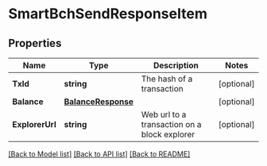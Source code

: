 # SmartBchSendResponseItem

## Properties

Name | Type | Description | Notes
------------ | ------------- | ------------- | -------------
**TxId** | **string** | The hash of a transaction | [optional] 
**Balance** | [**BalanceResponse**](BalanceResponse.md) |  | [optional] 
**ExplorerUrl** | **string** | Web url to a transaction on a block explorer | [optional] 

[[Back to Model list]](../README.md#documentation-for-models) [[Back to API list]](../README.md#documentation-for-api-endpoints) [[Back to README]](../README.md)



